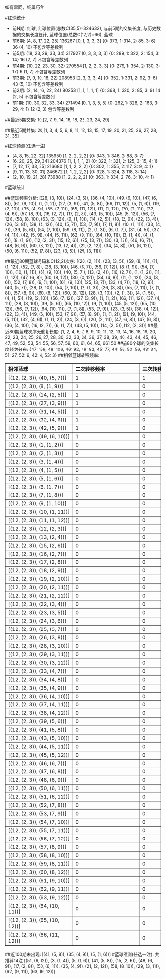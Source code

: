 <!-- 
.. title: 大乐透12077期(2012-07-04)数据分析报告
.. slug: dlott-12077-2012-07-04-report
.. date: 2012-07-05 08:00:00 UTC+08:00
.. tags: Lottery
.. link: 
.. description: 
.. type: text
-->

如有雷同，纯属巧合

<!-- TEASER_END-->

#红球统计

- 前N期: 红球, 红球位置(总数C(35,5)=324632), 与前5期的交集长度, 与历史数据的交集长度统计, 蓝球位置(总数C(12,2)=66), 蓝球
- 前6期: (4, 8, 17, 22, 25) 136267 [0, 1, 3, 3, 3] {0: 373, 1: 314, 2: 85, 3: 6} 36 (4, 10) 不包含等差数列
- 前5期: (18, 23, 29, 33, 34) 317927 [0, 3, 3, 3, 3] {0: 289, 1: 322, 2: 154, 3: 14} 16 (2, 7) 不包含等差数列
- 前4期: (10, 22, 23, 30, 32) 270554 [1, 2, 2, 3, 3] {0: 279, 1: 354, 2: 130, 3: 17} 6 (1, 7) 不包含等差数列
- 前3期: (7, 9, 10, 18, 22) 208953 [2, 3, 3, 3, 4] {0: 352, 1: 331, 2: 92, 3: 6} 43 (5, 10) 不包含等差数列
- 前2期: (2, 14, 16, 22, 24) 80253 [1, 1, 1, 1, 1] {0: 368, 1: 320, 2: 85, 3: 9} 14 (2, 5) 不包含等差数列
- 前1期: (10, 30, 32, 33, 34) 271494 [0, 1, 3, 5, 5] {0: 262, 1: 328, 2: 163, 3: 29, 4: 1} 12 (2, 3) 包含等差数列

##最近5期交集:
10,[2, 7, 9, 14, 16, 18, 22, 23, 24, 29]

##最近5期并集:
20,[1, 3, 4, 5, 6, 8, 11, 12, 13, 15, 17, 19, 20, 21, 25, 26, 27, 28, 31, 35]

#红球预测(任选一注)

- [4, 8, 15, 22, 32] 135950 [1, 2, 2, 2, 2] {0: 343, 1: 346, 2: 88, 3: 7}
- [6, 20, 25, 29, 34] 204376 [1, 1, 1, 1, 2] {0: 322, 1: 321, 2: 125, 3: 15, 4: 1}
- [7, 12, 17, 33, 35] 216680 [1, 1, 2, 2, 2] {0: 302, 1: 355, 2: 117, 3: 9, 4: 1}
- [9, 11, 13, 30, 31] 246672 [1, 1, 2, 2, 2] {0: 328, 1: 324, 2: 118, 3: 14}
- [2, 10, 19, 21, 28] 73988 [1, 2, 2, 2, 2] {0: 363, 1: 334, 2: 76, 3: 10, 4: 1}

#蓝球统计

##蓝球频率分析:
[(28, (3, 10)), (24, (3, 6)), (36, (4, 10)), (49, (6, 10)), (47, (6, 8)), (61, (9, 10)), (1, (1, 2)), (27, (3, 9)), (41, (5, 8)), (66, (11, 12)), (5, (1, 6)), (19, (2, 10)), (35, (4, 9)), (55, (7, 11)), (65, (10, 12)), (11, (1, 12)), (20, (2, 11)), (32, (4, 6)), (57, (8, 9)), (16, (2, 7)), (17, (2, 8)), (43, (5, 10)), (45, (5, 12)), (56, (7, 12)), (58, (8, 10)), (63, (9, 12)), (9, (1, 10)), (14, (2, 5)), (18, (2, 9)), (22, (3, 4)), (26, (3, 8)), (38, (4, 12)), (40, (5, 7)), (53, (7, 9)), (7, (1, 8)), (10, (1, 11)), (33, (4, 7)), (39, (5, 6)), (54, (7, 10)), (59, (8, 11)), (2, (1, 3)), (6, (1, 7)), (31, (4, 5)), (37, (4, 11)), (42, (5, 9)), (44, (5, 11)), (62, (9, 11)), (64, (10, 11)), (3, (1, 4)), (4, (1, 5)), (8, (1, 9)), (12, (2, 3)), (15, (2, 6)), (25, (3, 7)), (30, (3, 12)), (46, (6, 7)), (48, (6, 9)), (60, (8, 12)), (13, (2, 4)), (21, (2, 12)), (34, (4, 8)), (51, (6, 12)), (50, (6, 11)), (52, (7, 8)), (23, (3, 5)), (29, (3, 11))]

##最近80期蓝球号码和C(12,2)次序:
[(20, (2, 11)), (23, (3, 5)), (59, (8, 11)), (11, (1, 12)), (52, (7, 8)), (28, (3, 10)), (46, (6, 7)), (56, (7, 12)), (8, (1, 9)), (54, (7, 10)), (10, (1, 11)), (61, (9, 10)), (40, (5, 7)), (13, (2, 4)), (16, (2, 7)), (1, (1, 2)), (11, (1, 12)), (47, (6, 8)), (60, (8, 12)), (30, (3, 12)), (34, (4, 8)), (11, (1, 12)), (24, (3, 6)), (52, (7, 8)), (9, (1, 10)), (61, (9, 10)), (25, (3, 7)), (33, (4, 7)), (18, (2, 9)), (40, (5, 7)), (28, (3, 10)), (54, (7, 10)), (2, (1, 3)), (26, (3, 8)), (55, (7, 11)), (7, (1, 8)), (57, (8, 9)), (60, (8, 12)), (60, (8, 12)), (28, (3, 10)), (2, (1, 3)), (4, (1, 5)), (4, (1, 5)), (19, (2, 10)), (56, (7, 12)), (27, (3, 9)), (1, (1, 2)), (66, (11, 12)), (37, (4, 11)), (28, (3, 10)), (39, (5, 6)), (65, (10, 12)), (9, (1, 10)), (45, (5, 12)), (65, (10, 12)), (56, (7, 12)), (64, (10, 11)), (7, (1, 8)), (53, (7, 9)), (23, (3, 5)), (38, (4, 12)), (22, (3, 4)), (49, (6, 10)), (53, (7, 9)), (57, (8, 9)), (1, (1, 2)), (61, (9, 10)), (44, (5, 11)), (32, (4, 6)), (1, (1, 2)), (24, (3, 6)), (20, (2, 11)), (47, (6, 8)), (47, (6, 8)), (36, (4, 10)), (16, (2, 7)), (6, (1, 7)), (43, (5, 10)), (14, (2, 5)), (12, (2, 3))]
##最近80期蓝球次序无重复长度:
[1, 2, 4, 6, 7, 8, 9, 10, 11, 12, 13, 14, 16, 18, 19, 20, 22, 23, 24, 25, 26, 27, 28, 30, 32, 33, 34, 36, 37, 38, 39, 40, 43, 44, 45, 46, 47, 49, 52, 53, 54, 55, 56, 57, 59, 60, 61, 64, 65, 66] 50
##前80个球的交集长度频次分布:
{47: 159, 48: 106, 46: 92, 49: 82, 45: 77, 44: 56, 50: 56, 43: 34, 51: 27, 52: 9, 42: 4, 53: 3}
##相邻蓝球转移频率:
<table border="1" class="table table-striped dataframe">
  <thead>
    <tr style="text-align: left;">
      <th style="min-width: 200px;">相邻蓝球</th>
      <th style="min-width: 200px;">二次转移频率</th>
      <th style="min-width: 200px;">三次转移频率</th>
    </tr>
  </thead>
  <tbody>
    <tr>
      <td>   [(12, (2, 3)), (40, (5, 7))]</td>
      <td> 1</td>
      <td> 1</td>
    </tr>
    <tr>
      <td>    [(12, (2, 3)), (8, (1, 9))]</td>
      <td> 1</td>
      <td> 0</td>
    </tr>
    <tr>
      <td>   [(12, (2, 3)), (14, (2, 5))]</td>
      <td> 1</td>
      <td> 0</td>
    </tr>
    <tr>
      <td>   [(12, (2, 3)), (27, (3, 9))]</td>
      <td> 1</td>
      <td> 0</td>
    </tr>
    <tr>
      <td>   [(12, (2, 3)), (31, (4, 5))]</td>
      <td> 1</td>
      <td> 0</td>
    </tr>
    <tr>
      <td>   [(12, (2, 3)), (32, (4, 6))]</td>
      <td> 1</td>
      <td> 0</td>
    </tr>
    <tr>
      <td>   [(12, (2, 3)), (42, (5, 9))]</td>
      <td> 1</td>
      <td> 0</td>
    </tr>
    <tr>
      <td>  [(12, (2, 3)), (49, (6, 10))]</td>
      <td> 1</td>
      <td> 0</td>
    </tr>
    <tr>
      <td>    [(12, (2, 3)), (1, (1, 2))]</td>
      <td> 0</td>
      <td> 0</td>
    </tr>
    <tr>
      <td>    [(12, (2, 3)), (2, (1, 3))]</td>
      <td> 0</td>
      <td> 0</td>
    </tr>
    <tr>
      <td>    [(12, (2, 3)), (3, (1, 4))]</td>
      <td> 0</td>
      <td> 0</td>
    </tr>
    <tr>
      <td>    [(12, (2, 3)), (4, (1, 5))]</td>
      <td> 0</td>
      <td> 0</td>
    </tr>
    <tr>
      <td>    [(12, (2, 3)), (5, (1, 6))]</td>
      <td> 0</td>
      <td> 0</td>
    </tr>
    <tr>
      <td>    [(12, (2, 3)), (6, (1, 7))]</td>
      <td> 0</td>
      <td> 0</td>
    </tr>
    <tr>
      <td>    [(12, (2, 3)), (7, (1, 8))]</td>
      <td> 0</td>
      <td> 0</td>
    </tr>
    <tr>
      <td>   [(12, (2, 3)), (9, (1, 10))]</td>
      <td> 0</td>
      <td> 0</td>
    </tr>
    <tr>
      <td>  [(12, (2, 3)), (10, (1, 11))]</td>
      <td> 0</td>
      <td> 0</td>
    </tr>
    <tr>
      <td>  [(12, (2, 3)), (11, (1, 12))]</td>
      <td> 0</td>
      <td> 0</td>
    </tr>
    <tr>
      <td>   [(12, (2, 3)), (12, (2, 3))]</td>
      <td> 0</td>
      <td> 0</td>
    </tr>
    <tr>
      <td>   [(12, (2, 3)), (13, (2, 4))]</td>
      <td> 0</td>
      <td> 0</td>
    </tr>
    <tr>
      <td>   [(12, (2, 3)), (15, (2, 6))]</td>
      <td> 0</td>
      <td> 0</td>
    </tr>
    <tr>
      <td>   [(12, (2, 3)), (16, (2, 7))]</td>
      <td> 0</td>
      <td> 0</td>
    </tr>
    <tr>
      <td>   [(12, (2, 3)), (17, (2, 8))]</td>
      <td> 0</td>
      <td> 0</td>
    </tr>
    <tr>
      <td>   [(12, (2, 3)), (18, (2, 9))]</td>
      <td> 0</td>
      <td> 0</td>
    </tr>
    <tr>
      <td>  [(12, (2, 3)), (19, (2, 10))]</td>
      <td> 0</td>
      <td> 0</td>
    </tr>
    <tr>
      <td>  [(12, (2, 3)), (20, (2, 11))]</td>
      <td> 0</td>
      <td> 0</td>
    </tr>
    <tr>
      <td>  [(12, (2, 3)), (21, (2, 12))]</td>
      <td> 0</td>
      <td> 0</td>
    </tr>
    <tr>
      <td>   [(12, (2, 3)), (22, (3, 4))]</td>
      <td> 0</td>
      <td> 0</td>
    </tr>
    <tr>
      <td>   [(12, (2, 3)), (23, (3, 5))]</td>
      <td> 0</td>
      <td> 0</td>
    </tr>
    <tr>
      <td>   [(12, (2, 3)), (24, (3, 6))]</td>
      <td> 0</td>
      <td> 0</td>
    </tr>
    <tr>
      <td>   [(12, (2, 3)), (25, (3, 7))]</td>
      <td> 0</td>
      <td> 0</td>
    </tr>
    <tr>
      <td>   [(12, (2, 3)), (26, (3, 8))]</td>
      <td> 0</td>
      <td> 0</td>
    </tr>
    <tr>
      <td>  [(12, (2, 3)), (28, (3, 10))]</td>
      <td> 0</td>
      <td> 0</td>
    </tr>
    <tr>
      <td>  [(12, (2, 3)), (29, (3, 11))]</td>
      <td> 0</td>
      <td> 0</td>
    </tr>
    <tr>
      <td>  [(12, (2, 3)), (30, (3, 12))]</td>
      <td> 0</td>
      <td> 0</td>
    </tr>
    <tr>
      <td>   [(12, (2, 3)), (33, (4, 7))]</td>
      <td> 0</td>
      <td> 0</td>
    </tr>
    <tr>
      <td>   [(12, (2, 3)), (34, (4, 8))]</td>
      <td> 0</td>
      <td> 0</td>
    </tr>
    <tr>
      <td>   [(12, (2, 3)), (35, (4, 9))]</td>
      <td> 0</td>
      <td> 0</td>
    </tr>
    <tr>
      <td>  [(12, (2, 3)), (36, (4, 10))]</td>
      <td> 0</td>
      <td> 0</td>
    </tr>
    <tr>
      <td>  [(12, (2, 3)), (37, (4, 11))]</td>
      <td> 0</td>
      <td> 0</td>
    </tr>
    <tr>
      <td>  [(12, (2, 3)), (38, (4, 12))]</td>
      <td> 0</td>
      <td> 0</td>
    </tr>
    <tr>
      <td>   [(12, (2, 3)), (39, (5, 6))]</td>
      <td> 0</td>
      <td> 0</td>
    </tr>
    <tr>
      <td>   [(12, (2, 3)), (41, (5, 8))]</td>
      <td> 0</td>
      <td> 0</td>
    </tr>
    <tr>
      <td>  [(12, (2, 3)), (43, (5, 10))]</td>
      <td> 0</td>
      <td> 0</td>
    </tr>
    <tr>
      <td>  [(12, (2, 3)), (44, (5, 11))]</td>
      <td> 0</td>
      <td> 0</td>
    </tr>
    <tr>
      <td>  [(12, (2, 3)), (45, (5, 12))]</td>
      <td> 0</td>
      <td> 0</td>
    </tr>
    <tr>
      <td>   [(12, (2, 3)), (46, (6, 7))]</td>
      <td> 0</td>
      <td> 0</td>
    </tr>
    <tr>
      <td>   [(12, (2, 3)), (47, (6, 8))]</td>
      <td> 0</td>
      <td> 0</td>
    </tr>
    <tr>
      <td>   [(12, (2, 3)), (48, (6, 9))]</td>
      <td> 0</td>
      <td> 0</td>
    </tr>
    <tr>
      <td>  [(12, (2, 3)), (50, (6, 11))]</td>
      <td> 0</td>
      <td> 0</td>
    </tr>
    <tr>
      <td>  [(12, (2, 3)), (51, (6, 12))]</td>
      <td> 0</td>
      <td> 0</td>
    </tr>
    <tr>
      <td>   [(12, (2, 3)), (52, (7, 8))]</td>
      <td> 0</td>
      <td> 0</td>
    </tr>
    <tr>
      <td>   [(12, (2, 3)), (53, (7, 9))]</td>
      <td> 0</td>
      <td> 0</td>
    </tr>
    <tr>
      <td>  [(12, (2, 3)), (54, (7, 10))]</td>
      <td> 0</td>
      <td> 0</td>
    </tr>
    <tr>
      <td>  [(12, (2, 3)), (55, (7, 11))]</td>
      <td> 0</td>
      <td> 0</td>
    </tr>
    <tr>
      <td>  [(12, (2, 3)), (56, (7, 12))]</td>
      <td> 0</td>
      <td> 0</td>
    </tr>
    <tr>
      <td>   [(12, (2, 3)), (57, (8, 9))]</td>
      <td> 0</td>
      <td> 0</td>
    </tr>
    <tr>
      <td>  [(12, (2, 3)), (58, (8, 10))]</td>
      <td> 0</td>
      <td> 0</td>
    </tr>
    <tr>
      <td>  [(12, (2, 3)), (59, (8, 11))]</td>
      <td> 0</td>
      <td> 0</td>
    </tr>
    <tr>
      <td>  [(12, (2, 3)), (60, (8, 12))]</td>
      <td> 0</td>
      <td> 0</td>
    </tr>
    <tr>
      <td>  [(12, (2, 3)), (61, (9, 10))]</td>
      <td> 0</td>
      <td> 0</td>
    </tr>
    <tr>
      <td>  [(12, (2, 3)), (62, (9, 11))]</td>
      <td> 0</td>
      <td> 0</td>
    </tr>
    <tr>
      <td>  [(12, (2, 3)), (63, (9, 12))]</td>
      <td> 0</td>
      <td> 0</td>
    </tr>
    <tr>
      <td> [(12, (2, 3)), (64, (10, 11))]</td>
      <td> 0</td>
      <td> 0</td>
    </tr>
    <tr>
      <td> [(12, (2, 3)), (65, (10, 12))]</td>
      <td> 0</td>
      <td> 0</td>
    </tr>
    <tr>
      <td> [(12, (2, 3)), (66, (11, 12))]</td>
      <td> 0</td>
      <td> 0</td>
    </tr>
  </tbody>
</table>
##近100期未出现:
[(41, (5, 8)), (35, (4, 9)), (5, (1, 6))]
#蓝球预测(任选一注):
共推荐14注
[(51, (6, 12)), (3, (1, 4)), (5, (1, 6)), (41, (5, 8)), (15, (2, 6)), (48, (6, 9)), (17, (2, 8)), (50, (6, 11)), (35, (4, 9)), (21, (2, 12)), (58, (8, 10)), (29, (3, 11)), (62, (9, 11)), (63, (9, 12))]

